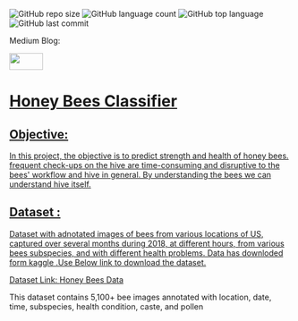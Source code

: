 
![GitHub repo size](https://img.shields.io/github/repo-size/Uttam580/Honey_Bees_Classifierir?style=plastic)
![GitHub language count](https://img.shields.io/github/languages/count/Uttam580/Honey_Bees_Classifier?style=plastic)
![GitHub top language](https://img.shields.io/github/languages/top/Uttam580/Honey_Bees_Classifier?style=plastic)
![GitHub last commit](https://img.shields.io/github/last-commit/Uttam580/Honey_Bees_Classifier?color=red&style=plastic)


Medium Blog: 

<a href ="https://medium.com/@uttam94/"> <img src="https://github.com/Uttam580/Uttam580/blob/master/img/medium.png" width=60 height=30>


# Honey Bees Classifier

## Objective: 

  In this project, the objective is to predict  strength and health of honey bees.
    frequent check-ups on the hive are time-consuming and disruptive to the bees' workflow and hive in general.
    By understanding the bees we can understand hive itself. 


## Dataset :

  Dataset with adnotated images of bees from various locations of US, captured over several months during 2018, at different hours, from various bees subspecies, and with different health problems.
  Data has downloded form kaggle .Use Below link to download the dataset.
  <p>Dataset Link: <a href="https://www.kaggle.com/jenny18/honey-bee-annotated-images">Honey Bees Data </a></p>
  This dataset contains 5,100+ bee images annotated with location, date, time, subspecies, health condition, caste, and pollen
  
